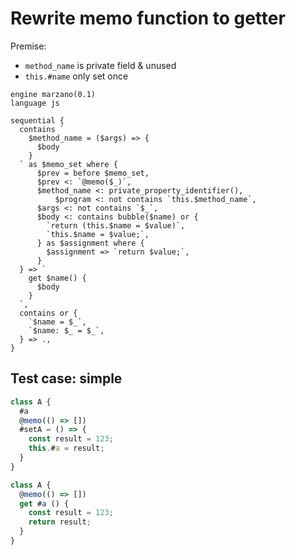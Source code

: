 # Rewrite memo function to getter

Premise:

- `method_name` is private field & unused
- `this.#name` only set once

```grit
engine marzano(0.1)
language js

sequential {
  contains `
    $method_name = ($args) => {
      $body
    }
  ` as $memo_set where {
      $prev = before $memo_set,
      $prev <: `@memo($_)`,
      $method_name <: private_property_identifier(),
		  $program <: not contains `this.$method_name`,
      $args <: not contains `$_`,
      $body <: contains bubble($name) or {
        `return (this.$name = $value)`,
        `this.$name = $value;`,
      } as $assignment where {
        $assignment => `return $value;`,
      }
  } => `
    get $name() {
      $body
    }
  `,
  contains or {
    `$name = $_`,
    `$name: $_ = $_`,
  } => .,
}
```

## Test case: simple

```js
class A {
  #a
  @memo(() => [])
  #setA = () => {
    const result = 123;
    this.#a = result;
  }
}
```

```js
class A {
  @memo(() => [])
  get #a () {
    const result = 123;
    return result;
  }
}
```